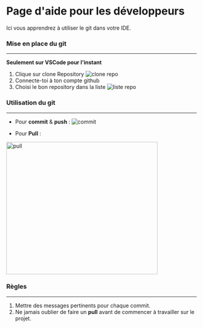 Page d'aide pour les développeurs
===
Ici vous apprendrez à utiliser le git dans votre IDE.

### Mise en place du git

---
**Seulement sur VSCode pour l'instant**
1. Clique sur clone Repository
![clone repo](https://code.visualstudio.com/assets/docs/sourcecontrol/github/git-clone-button.png)
2. Connecte-toi à ton compte github
3. Choisi le bon repository dans la liste
![liste repo](https://code.visualstudio.com/assets/docs/sourcecontrol/github/github-repo-dropdown.png)

### Utilisation du git

---
* Pour **commit** & **push** :
![commit](https://itsfoss.com/content/images/2023/04/push-chnages-to-github-repo-from-vs-code.png)

* Pour **Pull** :
<img class="crop1" src="https://learn.microsoft.com/en-us/azure/developer/javascript/media/how-to-clone-github-repo/visual-studio-code-show-git-output.png" alt="pull">
<style> 
.crop1 { width: 400px; height: 350px; object-fit: cover; object-position: left -1px; }
</style>


### Règles

---
1. Mettre des messages pertinents pour chaque commit.
2. Ne jamais oublier de faire un **pull** avant de commencer à travailler sur le projet.


